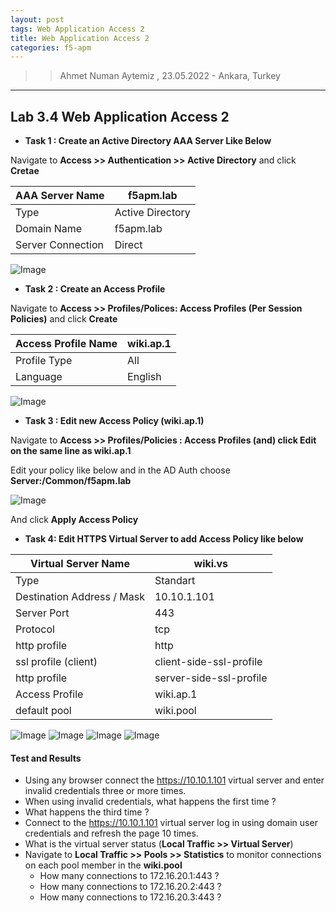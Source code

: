 ```yaml
---
layout: post
tags: Web Application Access 2
title: Web Application Access 2
categories: f5-apm
---
```


>> Ahmet Numan Aytemiz , 23.05.2022 - Ankara, Turkey

---

## Lab 3.4 Web Application Access 2


- **Task 1 : Create an Active Directory AAA Server Like Below**

Navigate to **Access >> Authentication >> Active Directory** and click **Cretae**

| AAA Server Name       | f5apm.lab         | 
| -----------           | -----------       | 
| Type                  |  Active Directory |  
| Domain Name           |  f5apm.lab        | 
| Server Connection     |  Direct           | 

![Image](/img/f5aaa.png)

- **Task 2 : Create an Access Profile**

Navigate to **Access >> Profiles/Polices: Access Profiles (Per Session Policies)** and click **Create**

| Access Profile Name   | wiki.ap.1   | 
| -----------           | ----------- | 
| Profile Type          |  All        |     
| Language              |  English    |

![Image](/img/wiki-ap1.png)

- **Task 3 : Edit new Access Policy (wiki.ap.1)**

Navigate to **Access >> Profiles/Policies : Access Profiles (and) click Edit on the same line as wiki.ap.1**

Edit your policy like below and in the AD Auth choose **Server:/Common/f5apm.lab**

![Image](/img/access-policy.png)

And click **Apply Access Policy**


- **Task 4: Edit HTTPS Virtual Server to add Access Policy like below**

| Virtual Server Name        | wiki.vs                  | 
| -----------                | -----------              | 
| Type                       |  Standart                |   
| Destination Address / Mask |  10.10.1.101         | 
| Server Port                |  443                     | 
| Protocol                   |  tcp                     |
| http profile               |  http                    |
| ssl profile (client)       |  client-side-ssl-profile |
| http profile               |  server-side-ssl-profile |
| Access Profile             |  wiki.ap.1               |
| default pool               |  wiki.pool               |

![Image](/img/wikivsap.png)
![Image](/img/wikivsap1.png)
![Image](/img/wikivsap2.png)
![Image](/img/wikivsap3.png)

#### Test and Results

- Using any browser connect the https://10.10.1.101 virtual server and enter invalid credentials three or more times.
- When using invalid credentials, what happens the first time ?
- What happens the third time ?
- Connect to the https://10.10.1.101 virtual server log in using domain user credentials and refresh the page 10 times.
- What is the virtual server status (**Local Traffic >> Virtual Server**)
- Navigate to **Local Traffic >> Pools >> Statistics** to monitor connections on each pool member in the **wiki.pool**
  - How many connections to 172.16.20.1:443 ? 
  - How many connections to 172.16.20.2:443 ? 
  - How many connections to 172.16.20.3:443 ? 
